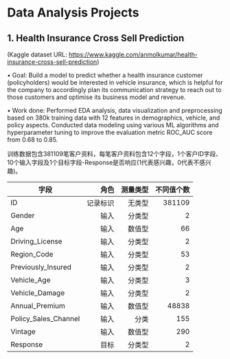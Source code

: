 # Data Analysis Projects
## 1. Health Insurance Cross Sell Prediction 
(Kaggle dataset URL: https://www.kaggle.com/anmolkumar/health-insurance-cross-sell-prediction)

•	Goal: Build a model to predict whether a health insurance customer (policyholders) would be interested in vehicle insurance, which is helpful for the company to accordingly plan its communication strategy to reach out to those customers and optimise its business model and revenue.

•	Work done: Performed EDA analysis, data visualization and preprocessing based on 380k training data with 12 features in demographics, vehicle, and policy aspects. Conducted data modeling using various ML algorithms and hyperparameter tuning to improve the evaluation metric ROC_AUC score from 0.68 to 0.85.

训练数据包含381109笔客户资料，每笔客户资料包含12个字段，1个客户ID字段、10个输入字段及1个目标字段-Response是否响应(1代表感兴趣，0代表不感兴趣)。

字段|角色|测量类型|不同值个数
---|---:|--:|--:
ID |记录标识|无类型|381109
Gender |输入|分类型|2
Age |输入|数值型|66
Driving_License |输入|分类型|2
Region_Code |输入|分类型|53
Previously_Insured |输入|分类型|2
Vehicle_Age |输入|分类型|3
Vehicle_Damage |输入|分类型|2
Annual_Premium |输入|数值型|48838
Policy_Sales_Channel |输入|分类|155
Vintage |输入|数值型|290
Response |目标|分类型|2
